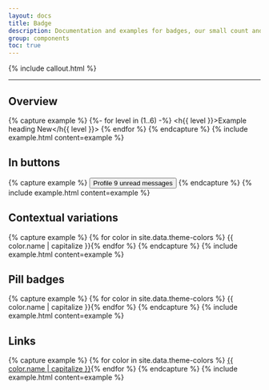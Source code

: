 ```yaml
---
layout: docs
title: Badge
description: Documentation and examples for badges, our small count and labeling component.
group: components
toc: true
---
```


{% include callout.html %}

<hr class="my-5">

## Overview

{% capture example %}
{%- for level in (1..6) -%}
<h{{ level }}>Example heading <span class="badge badge-secondary">New</span></h{{ level }}>
{% endfor %}
{% endcapture %}
{% include example.html content=example %}

## In buttons 

{% capture example %}
<button type="button" class="btn btn-primary">
  Profile <span class="badge badge-light">9</span>
  <span class="sr-only">unread messages</span>
</button>
{% endcapture %}
{% include example.html content=example %}


## Contextual variations

{% capture example %}
{% for color in site.data.theme-colors %}
<span class="badge badge-{{ color.name }}">{{ color.name | capitalize }}</span>{% endfor %}
{% endcapture %}
{% include example.html content=example %}


## Pill badges

{% capture example %}
{% for color in site.data.theme-colors %}
<span class="badge badge-pill badge-{{ color.name }}">{{ color.name | capitalize }}</span>{% endfor %}
{% endcapture %}
{% include example.html content=example %}

## Links

{% capture example %}
{% for color in site.data.theme-colors %}
<a href="#" class="badge badge-{{ color.name }}">{{ color.name | capitalize }}</a>{% endfor %}
{% endcapture %}
{% include example.html content=example %}
